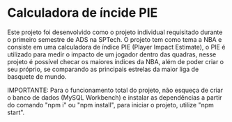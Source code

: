 # Calculadora de íncide PIE

Este projeto foi desenvolvido como o projeto individual requisitado durante o primeiro semestre de ADS na SPTech. O projeto tem como tema a NBA e consiste em uma calculadora de índice PIE (Player Impact Estimate), o PIE é utilizado para medir o impacto de um jogador dentro das quadras, nesse projeto é possível checar os maiores índices da NBA, além de poder criar o seu próprio, se comparando as principais estrelas da maior liga de basquete de mundo.

IMPORTANTE: Para o funcionamento total do projeto, não esqueça de criar o banco de dados (MySQL Workbench) e instalar as dependências a partir do comando "npm i" ou "npm install", para iniciar o projeto, utilize "npm start".
